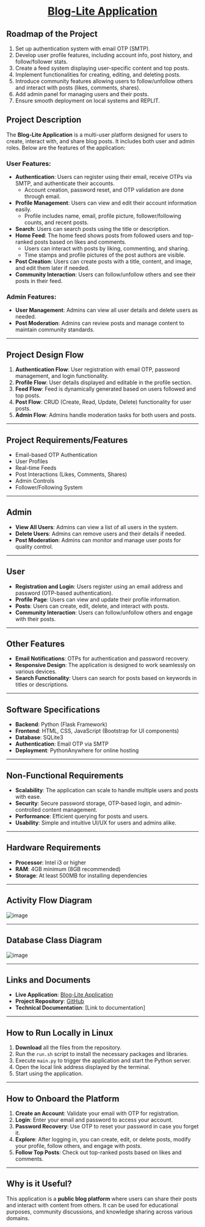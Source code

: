 <a href="https://manikantapuppala.pythonanywhere.com/"><h1 align="center">Blog-Lite Application</h1></a>

## Roadmap of the Project

1. Set up authentication system with email OTP (SMTP).
2. Develop user profile features, including account info, post history, and follow/follower stats.
3. Create a feed system displaying user-specific content and top posts.
4. Implement functionalities for creating, editing, and deleting posts.
5. Introduce community features allowing users to follow/unfollow others and interact with posts (likes, comments, shares).
6. Add admin panel for managing users and their posts.
7. Ensure smooth deployment on local systems and REPLIT.

## Project Description

The **Blog-Lite Application** is a multi-user platform designed for users to create, interact with, and share blog posts. It includes both user and admin roles. Below are the features of the application:

### User Features:
- **Authentication**: Users can register using their email, receive OTPs via SMTP, and authenticate their accounts.
  - Account creation, password reset, and OTP validation are done through email.
- **Profile Management**: Users can view and edit their account information easily.
  - Profile includes name, email, profile picture, follower/following counts, and recent posts.
- **Search**: Users can search posts using the title or description.
- **Home Feed**: The home feed shows posts from followed users and top-ranked posts based on likes and comments.
  - Users can interact with posts by liking, commenting, and sharing.
  - Time stamps and profile pictures of the post authors are visible.
- **Post Creation**: Users can create posts with a title, content, and image, and edit them later if needed.
- **Community Interaction**: Users can follow/unfollow others and see their posts in their feed.

### Admin Features:
- **User Management**: Admins can view all user details and delete users as needed.
- **Post Moderation**: Admins can review posts and manage content to maintain community standards.

---

## Project Design Flow

1. **Authentication Flow**: User registration with email OTP, password management, and login functionality.
2. **Profile Flow**: User details displayed and editable in the profile section.
3. **Feed Flow**: Feed is dynamically generated based on users followed and top posts.
4. **Post Flow**: CRUD (Create, Read, Update, Delete) functionality for user posts.
5. **Admin Flow**: Admins handle moderation tasks for both users and posts.

---

## Project Requirements/Features

- Email-based OTP Authentication
- User Profiles
- Real-time Feeds
- Post Interactions (Likes, Comments, Shares)
- Admin Controls
- Follower/Following System

---

## Admin

- **View All Users**: Admins can view a list of all users in the system.
- **Delete Users**: Admins can remove users and their details if needed.
- **Post Moderation**: Admins can monitor and manage user posts for quality control.

---

## User

- **Registration and Login**: Users register using an email address and password (OTP-based authentication).
- **Profile Page**: Users can view and update their profile information.
- **Posts**: Users can create, edit, delete, and interact with posts.
- **Community Interaction**: Users can follow/unfollow others and engage with their posts.

---

## Other Features

- **Email Notifications**: OTPs for authentication and password recovery.
- **Responsive Design**: The application is designed to work seamlessly on various devices.
- **Search Functionality**: Users can search for posts based on keywords in titles or descriptions.

---

## Software Specifications

- **Backend**: Python (Flask Framework)
- **Frontend**: HTML, CSS, JavaScript (Bootstrap for UI components)
- **Database**: SQLite3
- **Authentication**: Email OTP via SMTP
- **Deployment**: PythonAnywhere for online hosting

---

## Non-Functional Requirements

- **Scalability**: The application can scale to handle multiple users and posts with ease.
- **Security**: Secure password storage, OTP-based login, and admin-controlled content management.
- **Performance**: Efficient querying for posts and users.
- **Usability**: Simple and intuitive UI/UX for users and admins alike.

---

## Hardware Requirements

- **Processor**: Intel i3 or higher
- **RAM**: 4GB minimum (8GB recommended)
- **Storage**: At least 500MB for installing dependencies

---

## Activity Flow Diagram

![image](https://github.com/user-attachments/assets/a2af7b43-319e-4af9-a01c-e0f60bc685ef)

---

## Database Class Diagram


![image](https://github.com/user-attachments/assets/050e1e70-154a-4b3b-8cc6-60c507caef0f)

---

## Links and Documents

- **Live Application**: [Blog-Lite Application](https://manikantapuppala.pythonanywhere.com/)
- **Project Repository**: [GitHub](https://github.com/your-repo-url)
- **Technical Documentation**: [Link to documentation]

---

## How to Run Locally in Linux

1. **Download** all the files from the repository.
2. Run the `run.sh` script to install the necessary packages and libraries.
3. Execute `main.py` to trigger the application and start the Python server.
4. Open the local link address displayed by the terminal.
5. Start using the application.

---

## How to Onboard the Platform

1. **Create an Account**: Validate your email with OTP for registration.
2. **Login**: Enter your email and password to access your account.
3. **Password Recovery**: Use OTP to reset your password in case you forget it.
4. **Explore**: After logging in, you can create, edit, or delete posts, modify your profile, follow others, and engage with posts.
5. **Follow Top Posts**: Check out top-ranked posts based on likes and comments.

---

## Why is it Useful?

This application is a **public blog platform** where users can share their posts and interact with content from others. It can be used for educational purposes, community discussions, and knowledge sharing across various domains.
